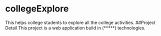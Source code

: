 # collegeExplore
This helps college students to explore all the college activities.
##Project Detail
This project is a web application build in (*****) technologies.
